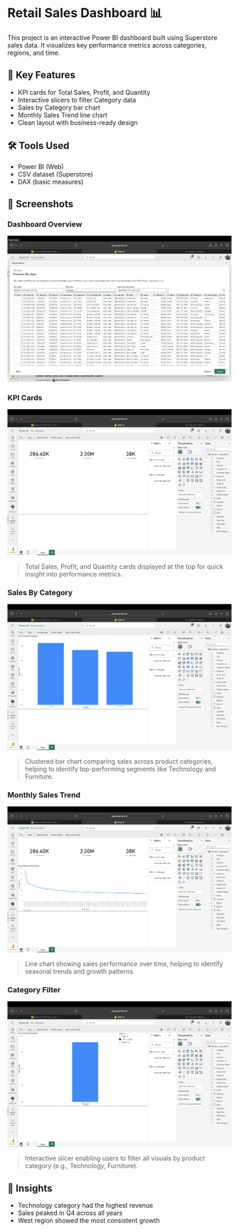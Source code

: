 # Retail Sales Dashboard 📊

This project is an interactive Power BI dashboard built using Superstore sales data. It visualizes key performance metrics across categories, regions, and time.

## 💼 Key Features
- KPI cards for Total Sales, Profit, and Quantity
- Interactive slicers to filter Category data
- Sales by Category bar chart
- Monthly Sales Trend line chart
- Clean layout with business-ready design

## 🛠 Tools Used
- Power BI (Web)
- CSV dataset (Superstore)
- DAX (basic measures)

## 📸 Screenshots

### Dashboard Overview
![Overview of data](screenshots/Overview.png)

### KPI Cards
![KPI](screenshots/KPI-cards.png)
> Total Sales, Profit, and Quantity cards displayed at the top for quick insight into performance metrics.

### Sales By Category
![Bar Chart](screenshots/Category-bar-chart.png)
> Clustered bar chart comparing sales across product categories, helping to identify top-performing segments like Technology and Furniture.

### Monthly Sales Trend
![Line Chart](screenshots/Line-chart-sales-trend.png)
> Line chart showing sales performance over time, helping to identify seasonal trends and growth patterns.

### Category Filter
![Slicer](screenshots/Slicer-filter.png)
> Interactive slicer enabling users to filter all visuals by product category (e.g., Technology, Furniture).

## 🧠 Insights
- Technology category had the highest revenue
- Sales peaked in Q4 across all years
- West region showed the most consistent growth
